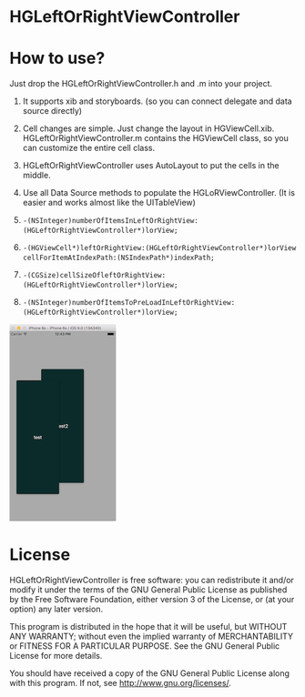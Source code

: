 # HGLeftOrRightViewController

# How to use?
Just drop the HGLeftOrRightViewController.h and .m into your project.

1. It supports xib and storyboards. (so you can connect delegate and data source directly)

2. Cell changes are simple. Just change the layout in HGViewCell.xib. HGLeftOrRightViewController.m contains the HGViewCell class, so you can customize the entire cell class. 

3. HGLeftOrRightViewController uses AutoLayout to put the cells in the middle.

4. Use all Data Source methods to populate the HGLoRViewController. (It is easier and works almost like the UITableView)

  1. `-(NSInteger)numberOfItemsInLeftOrRightView:(HGLeftOrRightViewController*)lorView;`

  2. `-(HGViewCell*)leftOrRightView:(HGLeftOrRightViewController*)lorView cellForItemAtIndexPath:(NSIndexPath*)indexPath;`

  3. `-(CGSize)cellSizeOfleftOrRightView:(HGLeftOrRightViewController*)lorView;`

  4. `-(NSInteger)numberOfItemsToPreLoadInLeftOrRightView:(HGLeftOrRightViewController*)lorView;`


![alt tag](https://github.com/henriqueG/HGLeftOrRightViewController/blob/master/SS2.png)
 

# License
HGLeftOrRightViewController is free software: you can redistribute it and/or modify it under the terms of the GNU General Public License as published by the Free Software Foundation, either version 3 of the License, or (at your option) any later version.

This program is distributed in the hope that it will be useful, but WITHOUT ANY WARRANTY; without even the implied warranty of MERCHANTABILITY or FITNESS FOR A PARTICULAR PURPOSE. See the GNU General Public License for more details.

You should have received a copy of the GNU General Public License along with this program. If not, see http://www.gnu.org/licenses/.
